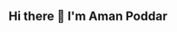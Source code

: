 ## Hi there 👋 I'm Aman Poddar 

<!--
**amanpoddar794/amanpoddar794** is a ✨ _special_ ✨ repository because its `README.md` (this file) appears on your GitHub profile.

Here are some ideas to get you started:

- 🔭 I’m currently working on Java App Development
- 🌱 I’m currently learning .Java App Development


- 💬 Ask me about Java 
- 📫 How to reach me: amanrocking7654@gmail.com
- 😄 Pronouns: Bauwa
- ⚡ Fun fact: i'm little nhi more bit lazy
-->
